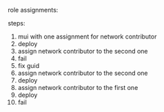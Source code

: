 role assignments:

steps:
1. mui with one assignment for network contributor
2. deploy
3. assign network contributor to the second one
4. fail
5. fix guid
6. assign network contributor to the second one
7. deploy
8. assign network contributor to the first one
9. deploy
10. fail